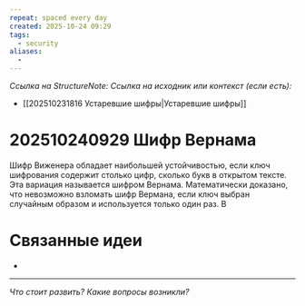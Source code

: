 ```yaml
---
repeat: spaced every day
created: 2025-10-24 09:29
tags:
  - security
aliases:
  -
---
```

*Ссылка на StructureNote:*
*Ссылка на исходник или контекст (если есть):*
- [[202510231816 Устаревшие шифры|Устаревшие шифры]]

# 202510240929 Шифр Вернама

Шифр Виженера обладает наибольшей устойчивостью, если ключ шифрования содержит столько цифр, сколько букв в открытом тексте. Эта вариация называется шифром Вернама. Математически доказано, что невозможно взломать шифр Вермана, если ключ выбран случайным образом и используется только один раз. В
# Связанные идеи

- 

---

*Что стоит развить? Какие вопросы возникли?*
